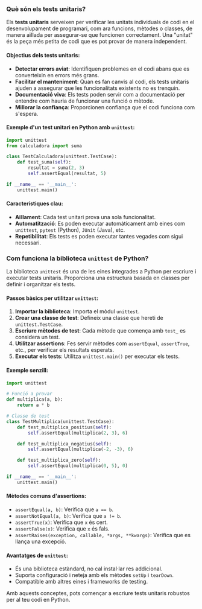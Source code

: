 ### Què són els tests unitaris?

Els **tests unitaris** serveixen per verificar les unitats individuals de codi en el desenvolupament de programari, com ara funcions, mètodes o classes, de manera aïllada per assegurar-se que funcionen correctament. Una "unitat" és la peça més petita de codi que es pot provar de manera independent.

#### Objectius dels tests unitaris:

- **Detectar errors aviat**: Identifiquen problemes en el codi abans que es converteixin en errors més grans.
- **Facilitar el manteniment**: Quan es fan canvis al codi, els tests unitaris ajuden a assegurar que les funcionalitats existents no es trenquin.
- **Documentació viva**: Els tests poden servir com a documentació per entendre com hauria de funcionar una funció o mètode.
- **Millorar la confiança**: Proporcionen confiança que el codi funciona com s'espera.

#### Exemple d'un test unitari en Python amb `unittest`:

```python
import unittest
from calculadora import suma

class TestCalculadora(unittest.TestCase):
    def test_suma(self):
        resultat = suma(2, 3)
        self.assertEqual(resultat, 5)

if __name__ == '__main__':
    unittest.main()
```

#### Característiques clau:

- **Aïllament**: Cada test unitari prova una sola funcionalitat.
- **Automatització**: Es poden executar automàticament amb eines com `unittest`, `pytest` (Python), `JUnit` (Java), etc.
- **Repetibilitat**: Els tests es poden executar tantes vegades com sigui necessari.
### Com funciona la biblioteca `unittest` de Python?

La biblioteca `unittest` és una de les eines integrades a Python per escriure i executar tests unitaris. Proporciona una estructura basada en classes per definir i organitzar els tests.

#### Passos bàsics per utilitzar `unittest`:

1. **Importar la biblioteca**: Importa el mòdul `unittest`.
2. **Crear una classe de test**: Defineix una classe que hereti de `unittest.TestCase`.
3. **Escriure mètodes de test**: Cada mètode que comença amb `test_` es considera un test.
4. **Utilitzar assertions**: Fes servir mètodes com `assertEqual`, `assertTrue`, etc., per verificar els resultats esperats.
5. **Executar els tests**: Utilitza `unittest.main()` per executar els tests.

#### Exemple senzill:

```python
import unittest

# Funció a provar
def multiplica(a, b):
    return a * b

# Classe de test
class TestMultiplica(unittest.TestCase):
    def test_multiplica_positius(self):
        self.assertEqual(multiplica(2, 3), 6)

    def test_multiplica_negatius(self):
        self.assertEqual(multiplica(-2, -3), 6)

    def test_multiplica_zero(self):
        self.assertEqual(multiplica(0, 5), 0)

if __name__ == '__main__':
    unittest.main()
```

#### Mètodes comuns d'assertions:

- `assertEqual(a, b)`: Verifica que `a == b`.
- `assertNotEqual(a, b)`: Verifica que `a != b`.
- `assertTrue(x)`: Verifica que `x` és cert.
- `assertFalse(x)`: Verifica que `x` és fals.
- `assertRaises(exception, callable, *args, **kwargs)`: Verifica que es llança una excepció.

#### Avantatges de `unittest`:
- És una biblioteca estàndard, no cal instal·lar res addicional.
- Suporta configuració i neteja amb els mètodes `setUp` i `tearDown`.
- Compatible amb altres eines i frameworks de testing.

Amb aquests conceptes, pots començar a escriure tests unitaris robustos per al teu codi en Python.